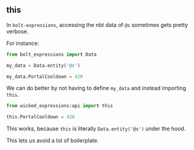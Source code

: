 ## this

In `bolt-expressions`, accessing the nbt data of `@s` sometimes gets pretty verbose.

For instance:
```py
from bolt_expressions import Data

my_data = Data.entity('@s')

my_data.PortalCooldown = 420
```

We can do better by not having to define `my_data` and instead importing `this`.

```py
from wicked_expressions:api import this

this.PortalCooldown = 420
```

This works, because `this` is literally `Data.entity('@s')` under the hood.

This lets us avoid a lot of boilerplate.